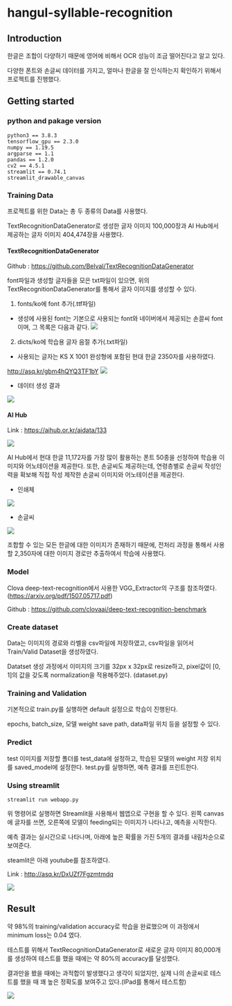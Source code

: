 # hangul-syllable-recognition

## Introduction

한글은 조합이 다양하기 때문에 영어에 비해서 OCR 성능이 조금 떨어진다고 알고 있다. 

다양한 폰트와 손글씨 데이터를 가지고, 얼마나 한글을 잘 인식하는지 확인하기 위해서 프로젝트를 진행했다.

## Getting started

### python and pakage version

```
python3 == 3.8.3
tensorflow_gpu == 2.3.0
numpy == 1.19.5
argparse == 1.1
pandas == 1.2.0
cv2 == 4.5.1
streamlit == 0.74.1
streamlit_drawable_canvas
```


### Training Data

프로젝트를 위한 Data는 총 두 종류의 Data를 사용했다. 

TextRecognitionDataGenerator로 생성한 글자 이미지 100,000장과 AI Hub에서 제공하는 글자 이미지 404,474장을 사용했다.

#### TextRecognitionDataGenerator

Github : https://github.com/Belval/TextRecognitionDataGenerator

font파일과 생성할 글자들을 모은 txt파일이 있으면, 위의 TextRecognitionDataGenerator를 통해서 글자 이미지를 생성할 수 있다.

1. fonts/ko에 font 추가(.ttf파일)
- 생성에 사용된 font는 기본으로 사용되는 font와 네이버에서 제공되는 손끌씨 font이며, 그 목록은 다음과 같다.
    <img src="./documents/font_list.png">


2. dicts/ko에 학습용 글자 음절 추가(.txt파일)
- 사용되는 글자는 KS X 1001 완성형에 포함된 현대 한글 2350자를 사용하였다. 

http://asq.kr/gbm4hQYQ3TF1bY
<img src="./documents/syllable_list.png">

- 데이터 생성 결과
<img src="./documents/generated_data.png">

#### AI Hub

Link : https://aihub.or.kr/aidata/133

<img src="./documents/AI_Hub_page.png">

AI Hub에서 현대 한글 11,172자를 가장 많이 활용하는 폰트 50종을 선정하여 학습용 이미지와 어노테이션을 제공한다. 또한, 손글씨도 제공하는데, 연령층별로 손글씨 작성인력을 확보해 직접 작성 제작한 손글씨 이미지와 어노테이션을 제공한다. 

- 인쇄체
<img src="./documents/printed_data.png">

- 손글씨
<img src="./documents/handwritten_data.png">
          

조합할 수 있는 모든 한글에 대한 이미지가 존재하기 때문에, 전처리 과정을 통해서 사용할 2,350자에 대한 이미지 경로만 추출하여서 학습에 사용했다.

### Model

Clova deep-text-recognition에서 사용한 VGG_Extractor의 구조를 참조하였다. (https://arxiv.org/pdf/1507.05717.pdf)

Github : https://github.com/clovaai/deep-text-recognition-benchmark



### Create dataset

Data는 이미지의 경로와 라벨을 csv파일에 저장하였고, csv파일을 읽어서 Train/Valid Dataset을 생성하였다.

Datatset 생성 과정에서 이미지의 크기를 32px x 32px로 resize하고, pixel값이 [0, 1]의 값을 갖도록 normalization을 적용해주었다. (dataset.py)

### Training and Validation

기본적으로 train.py를 실행하면 default 설정으로 학습이 진행된다. 

epochs, batch_size, 모델 weight save path, data파일 위치 등을 설정할 수 있다.

### Predict

test 이미지를 저장할 폴더를 test_data에 설정하고, 학습된 모델의 weight 저장 위치를 saved_model에 설정한다. test.py를 실행하면, 예측 결과를 프린트한다.

### Using streamlit

```
streamlit run webapp.py
```
위 명령어로 실행하면 Streamlit을 사용해서 웹앱으로 구현을 할 수 있다. 왼쪽 canvas에 글자를 쓰면, 오른쪽에 모델이 feeding되는 이미지가 나타나고, 예측을 시작한다.

예측 결과는 실시간으로 나타나며, 아래에 높은 확률을 가진 5개의 결과를 내림차순으로 보여준다.

steamlit은 아래 youtube를 참조하였다.

Link : http://asq.kr/DxUZf7Fgzmtmdq

<img src="./documents/webapp.png">

## Result

약 98%의 training/validation accuracy로 학습을 완료했으며 이 과정에서 minimum loss는 0.04 였다.

테스트를 위해서 TextRecognitionDataGenerator로 새로운 글자 이미지 80,000개를 생성하여 테스트를 했을 때에는 약 80%의 accuracy를 달성했다.

결과만을 봤을 때에는 과적합이 발생했다고 생각이 되었지만, 실제 나의 손글씨로 테스트를 했을 때 꽤 높은 정확도를 보여주고 있다.(IPad를 통해서 테스트함)

<img src="./documents/demo.gif">
